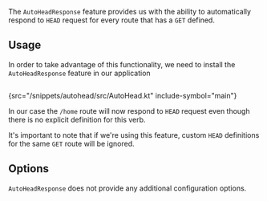 [//]: # (title: Auto Head Response)

<microformat>
<var name="example_name" value="autohead"/>
<include src="lib.md" include-id="download_example"/>
</microformat>


The `AutoHeadResponse` feature provides us with the ability to automatically respond to `HEAD` request for every route that has a `GET` defined.

## Usage
In order to take advantage of this functionality, we need to install the `AutoHeadResponse` feature in our application


```kotlin
```
{src="/snippets/autohead/src/AutoHead.kt" include-symbol="main"}

In our case the `/home` route will now respond to `HEAD` request even though there is no explicit definition for this verb.

It's important to note that if we're using this feature, custom `HEAD` definitions for the same `GET` route will be ignored.


## Options
`AutoHeadResponse` does not provide any additional configuration options.
